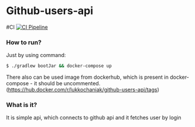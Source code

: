 # Github-users-api
#CI
[![CI Pipeline](https://github.com/LukaszKochaniak/github-users-api/actions/workflows/github_deploy_ci.yml/badge.svg?branch=develop)](https://github.com/LukaszKochaniak/github-users-api/actions/workflows/github_deploy_ci.yml)

### How to run?

Just by using command:
```sh
$ ./gradlew bootJar && docker-compose up
```

There also can be used image from dockerhub, which is present in docker-compose - it should be uncommented. (https://hub.docker.com/r/lukkochaniak/github-users-api/tags)
### What is it?

It is simple api, which connects to github api and it fetches user by login
